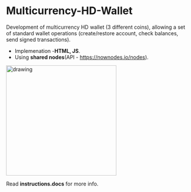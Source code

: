 # Multicurrency-HD-Wallet
Development of multicurrency HD wallet (3 different coins), allowing a set of standard wallet operations (create/restore account, check balances, send signed transactions).<br />
- Implemenation -**HTML, JS**.<br />
- Using **shared nodes**(API - https://nownodes.io/nodes).<br />
<img src="https://images.idgesg.net/images/article/2019/04/crypto-currency_hand-holding-phone-iwth-bitcoin_digital-wallet_bitcoin_blockchain-100793898-large.jpg?auto=webp&quality=85,70" alt="drawing" width="300"/>

Read **instructions.docs** for more info.
